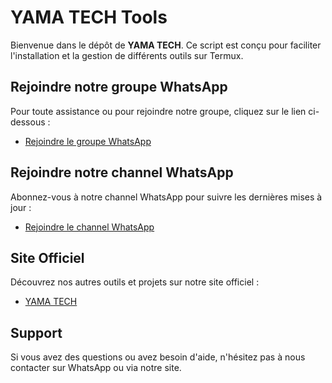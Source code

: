 # YAMA TECH Tools

Bienvenue dans le dépôt de **YAMA TECH**. Ce script est conçu pour faciliter l'installation et la gestion de différents outils sur Termux.

## Rejoindre notre groupe WhatsApp

Pour toute assistance ou pour rejoindre notre groupe, cliquez sur le lien ci-dessous :
- [Rejoindre le groupe WhatsApp](https://chat.whatsapp.com/FtsIMqFSZIL7W1hspvSP13)

## Rejoindre notre channel WhatsApp

Abonnez-vous à notre channel WhatsApp pour suivre les dernières mises à jour :
- [Rejoindre le channel WhatsApp](https://whatsapp.com/channel/0029Vb6J7O684Om8DdNfvL2N)

## Site Officiel

Découvrez nos autres outils et projets sur notre site officiel :
- [YAMA TECH](https://yama-tech-official.vercel.app/)

## Support

Si vous avez des questions ou avez besoin d'aide, n'hésitez pas à nous contacter sur WhatsApp ou via notre site. 
